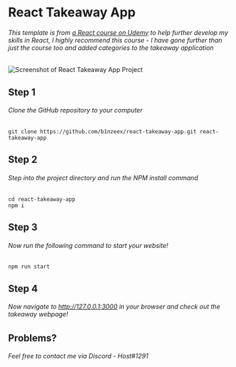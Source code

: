 # React Takeaway App

###### This template is from [a React course on Udemy](https://www.udemy.com/course/react-the-complete-guide-incl-redux) to help further develop my skills in React, I highly recommend this course - I have gone further than just the course too and added categories to the takeaway application

![Screenshot of React Takeaway App Project](https://i.imgur.com/2Axv84O.png)

## Step 1

###### Clone the GitHub repository to your computer

```
git clone https://github.com/b1nzeex/react-takeaway-app.git react-takeaway-app
```

## Step 2

###### Step into the project directory and run the NPM install command

```
cd react-takeaway-app
npm i
```

## Step 3

###### Now run the following command to start your website!

```
npm run start
```

## Step 4

###### Now navigate to http://127.0.0.1:3000 in your browser and check out the takeaway webpage!

## Problems?

###### Feel free to contact me via Discord - Host#1291
